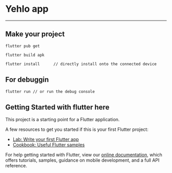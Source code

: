 # Yehlo app
----
## Make your project
```
flutter pub get
```
```
flutter build apk
```
```
flutter install      // directly install onto the connected device
```
## For debuggin
```
flutter run // or run the debug console
```

## Getting Started with flutter here

This project is a starting point for a Flutter application.

A few resources to get you started if this is your first Flutter project:

- [Lab: Write your first Flutter app](https://flutter.dev/docs/get-started/codelab)
- [Cookbook: Useful Flutter samples](https://flutter.dev/docs/cookbook)

For help getting started with Flutter, view our
[online documentation](https://flutter.dev/docs), which offers tutorials,
samples, guidance on mobile development, and a full API reference.
